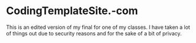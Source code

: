 # CodingTemplateSite.-com
This is an edited version of my final for one of my classes. I have taken a lot of things out due to security reasons and for the sake of a bit of privacy.
